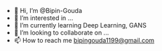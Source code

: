 - 👋 Hi, I’m @Bipin-Gouda
- 👀 I’m interested in ...
- 🌱 I’m currently learning Deep Learning, GANS 
- 💞️ I’m looking to collaborate on ...
- 📫 How to reach me bipingouda1199@gmail.com 

<!---
Bipin-Gouda/Bipin-Gouda is a ✨ special ✨ repository because its `README.md` (this file) appears on your GitHub profile.
You can click the Preview link to take a look at your changes.
--->
